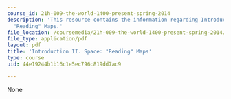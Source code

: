 ```yaml
---
course_id: 21h-009-the-world-1400-present-spring-2014
description: 'This resource contains the information regarding Introduction II. Space:
  "Reading" Maps.'
file_location: /coursemedia/21h-009-the-world-1400-present-spring-2014/44e19244b1b16c1e5ec796c819dd7ac9_MIT21H_009S14_Lec_2.pdf
file_type: application/pdf
layout: pdf
title: 'Introduction II. Space: "Reading" Maps'
type: course
uid: 44e19244b1b16c1e5ec796c819dd7ac9

---
```

None